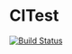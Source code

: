 # CITest

[![Build Status][travis-image]][travis]

[travis-image]: https://travis-ci.org/antonikon/CITest.svg?branch=master
[travis]: https://travis-ci.org/antonikon/CITest


